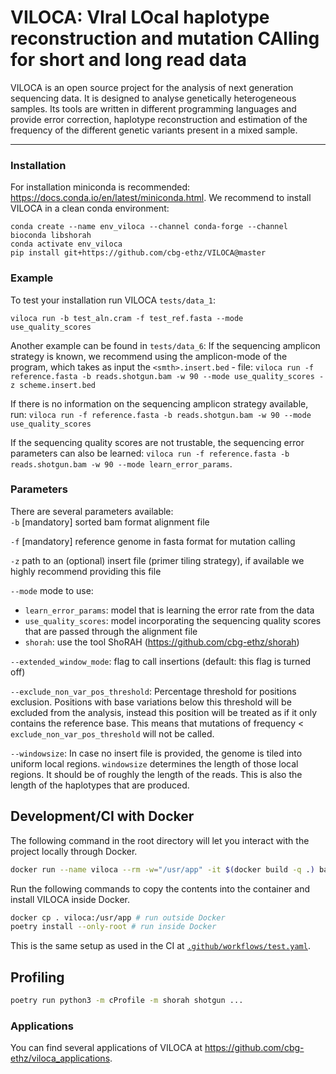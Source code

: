 VILOCA: VIral LOcal haplotype reconstruction and mutation CAlling for short and long read data
===============

VILOCA is an open source project for the analysis of next generation sequencing
data. It is designed to analyse genetically heterogeneous samples. Its tools
are written in different programming languages and provide error correction,
haplotype reconstruction and estimation of the frequency of the different
genetic variants present in a mixed sample.

---

### Installation
For installation miniconda is recommended: https://docs.conda.io/en/latest/miniconda.html.
We recommend to install VILOCA in a clean conda environment:
```
conda create --name env_viloca --channel conda-forge --channel bioconda libshorah
conda activate env_viloca
pip install git+https://github.com/cbg-ethz/VILOCA@master
```

### Example
To test your installation run VILOCA `tests/data_1`:
```
viloca run -b test_aln.cram -f test_ref.fasta --mode use_quality_scores
```

Another example can be found in  `tests/data_6`:
If the sequencing amplicon strategy is known, we recommend using the amplicon-mode of the program, which takes as input the `<smth>.insert.bed` - file:
`viloca run -f reference.fasta -b reads.shotgun.bam -w 90 --mode use_quality_scores -z scheme.insert.bed`

If there is no information on the sequencing amplicon strategy available, run:
`viloca run -f reference.fasta -b reads.shotgun.bam -w 90 --mode use_quality_scores`

If the sequencing quality scores are not trustable, the sequencing error parameters can also be learned:
`viloca run -f reference.fasta -b reads.shotgun.bam -w 90 --mode learn_error_params`.


### Parameters
There are several parameters available:  
`-b` [mandatory] sorted bam format alignment file  

`-f` [mandatory] reference genome in fasta format for mutation calling  

`-z` path to an (optional) insert file (primer tiling strategy), if available we highly recommend providing this file  

`--mode` mode to use:  
  - `learn_error_params`: model that is learning the error rate from the data  
  - `use_quality_scores`: model incorporating the sequencing quality scores that are passed through the alignment file  
  - `shorah`: use the tool ShoRAH (https://github.com/cbg-ethz/shorah)

`--extended_window_mode`: flag to call insertions (default: this flag is turned off)  

`--exclude_non_var_pos_threshold`: Percentage threshold for positions exclusion. Positions with base variations below this threshold will be excluded from the analysis, instead this position will be treated as if it only contains the reference base. This means that mutations of frequency < `exclude_non_var_pos_threshold` will not be called.

`--windowsize`: In case no insert file is provided, the genome is tiled into uniform local regions. `windowsize` determines the length of those local regions. It should be of roughly the length of the reads. This is also the length of the haplotypes that are produced.

## Development/CI with Docker
The following command in the root directory will let you interact with the project locally through Docker.
```bash
docker run --name viloca --rm -w="/usr/app" -it $(docker build -q .) bash
```
Run the following commands to copy the contents into the container and  install VILOCA inside Docker.
```bash
docker cp . viloca:/usr/app # run outside Docker
poetry install --only-root # run inside Docker
```

This is the same setup as used in the CI at [`.github/workflows/test.yaml`](.github/workflows/test.yaml).

## Profiling
```bash
poetry run python3 -m cProfile -m shorah shotgun ...
```

### Applications

You can find several applications of VILOCA at https://github.com/cbg-ethz/viloca_applications.

